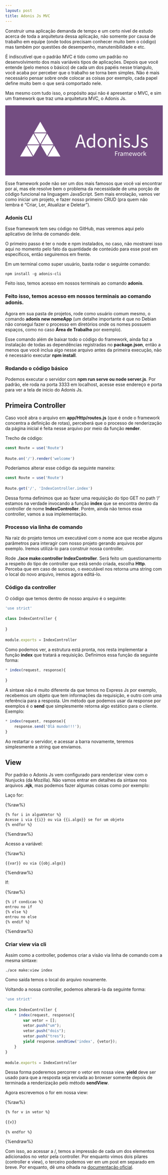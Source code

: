 ```yaml
---
layout: post
title: Adonis Js MVC
---
```


Construir uma aplicação demanda de tempo e um certo nível de estudo acerca de toda a arquitetura dessa aplicação, não somente por causa de trabalho em equipe (onde todos precisam conhecer muito bem o código) mas também por questões de desempenho, manutenibilidade e etc.

É indiscutível que o padrão MVC é tido como um padrão no desenvolvimento dos mais variáveis tipos de aplicações. Depois que você entende (pelo menos o básico) de cada um dos papéis nesse triangulo, você acaba por perceber que o trabalho se torna bem simples. Não é mais necessário pensar sobre onde colocar as coisas por exemplo, cada papel define muito bem o que será comportado nele.

Mas mesmo com tudo isso, o propósito aqui não é apresentar o MVC, e sim um framework que traz uma arquitetura MVC, o Adonis Js.

![adonis logo](/images/posts/adonis/adonis-logo.png)

Esse framework pode não ser um dos mais famosos que você vai encontrar por ai, mas ele resolve bem o problema da necessidade de uma porção de código funcional na linguagem JavaScript. Sem mais enrolação, vamos ver como iniciar um projeto, e fazer nosso primeiro CRUD (pra quem não lembra é “Criar, Ler, Atualizar e Deletar”).

### Adonis CLI

Esse framework tem seu código no GitHub, mas veremos aqui pelo aplicativo de linha de comando dele.

O primeiro passo é ter o node e npm instalados, no caso, não mostrarei isso aqui no momento pelo fato da quantidade de conteúdo para esse post em específicos, então seguiremos em frente.

Em um terminal como super usuário, basta rodar o seguinte comando:

```
npm install -g adonis-cli
```

Feito isso, temos acesso em nossos terminais ao comando **adonis**.

### Feito isso, temos acesso em nossos terminais ao comando adonis.

Agora em sua pasta de projetos, rode como usuário comum mesmo, o comando **adonis new nomeApp** (um detalhe importante é que no Debian não consegui fazer o processo em diretórios onde os nomes possuem espaços, como no caso **Área de Trabalho** por exemplo).

Esse comando além de baixar todo o código do framework, ainda faz a instalação de todas as dependências registradas no **package.json**, então a menos que você inclua algo nesse arquivo antes da primeira execução, não é necessário executar **npm install**.

### Rodando o código básico

Podemos executar o servidor com **npm run serve ou node server.js**. Por padrão, ele roda na porta 3333 em localhost, acesse esse endereço e porta para ver a tela de início do Adonis Js.

## Primeira Controller

Caso você abra o arquivo em **app/Http/routes.js** (que é onde o framework concentra a definição de rotas), perceberá que o processo de renderização da página inicial é feita nesse arquivo por meio da função **render**.

Trecho de código:

```js
const Route = use('Route')
 
Route.on('/').render('welcome')
```

Poderíamos alterar esse código da seguinte maneira:

```js
const Route = use('Route')
 
Route.get('/', 'IndexController.index')
``` 

Dessa forma definimos que ao fazer uma requisição do tipo GET no path ‘/’ estamos na verdade invocando a função **index** que se encontra dentro da controller de nome **IndexController**. Porém, ainda não temos essa controller, vamos a sua implementação.

### Processo via linha de comando

Na raiz do projeto temos um executável com o nome ace que recebe alguns parâmetros para interagir com nosso projeto gerando arquivos por exemplo. Iremos utilizá-lo para construir nossa controller.

Rode **./ace make:controller IndexController**. Será feito um questionamento a respeito do tipo de controller que está sendo criada, escolha **Http**. Perceba que em caso de sucesso, o executável nos retorna uma string com o local do novo arquivo, iremos agora editá-lo.

### Código da controller

O código que temos dentro de nosso arquivo é o seguinte:

```js
'use strict'
 
class IndexController {
 
}
 
module.exports = IndexController
```

Como podemos ver, a estrutura está pronta, nos resta implementar a função **index** que tratará a requisição. Definimos essa função da seguinte forma:

```js
* index(request, response){
 
}
```

A sintaxe não é muito diferente da que temos no Express Js por exemplo, recebemos um objeto que tem informações da requisição, e outro com uma referência para a resposta. Um método que podemos usar da response por exemplos é o **send** que simplesmente retorna algo estático para o cliente. Exemplo:

```js
* index(request, response){
    response.send('Olá mundo!!!');
}
``` 

Ao restartar o servidor, e acessar a barra novamente, teremos simplesmente a string que enviamos.

## View

Por padrão o Adonis Js vem configurado para renderizar view com o Nunjucks (da Mozilla). Não vamos entrar em detalhes da sintaxe nos arquivos **.njk**, mas podemos fazer algumas coisas como por exemplo:

Laço for:

{%raw%}
```njk
{% for i in algumVetor %}
Acesse i via {{i}} ou via {{i.algo}} se for um objeto
{% endfor %} 
```
{%endraw%}

Acesso a variável:

{%raw%}
```njk
{{var}} ou via {{obj.algo}}
```
{%endraw%}

If: 

{%raw%}
```njk
{% if condicao %}
entrou no if
{% else %}
entrou no else
{% endif %} 
```
{%endraw%}

### Criar view via cli

Assim como a controller, podemos criar a visão via linha de comando com a mesma sintaxe:

```
./ace make:view index
``` 

Como saída temos o local do arquivo novamente.

Voltando a nossa controller, podemos alterará-la da seguinte forma:

```js
'use strict'
 
class IndexController {
    * index(request, response){
        var vetor = [];
        vetor.push("um");
        vetor.push("dois");
        vetor.push("tres");
        yield response.sendView('index', {vetor});
    }
}
 
module.exports = IndexController
``` 

Dessa forma poderemos percorrer o vetor em nossa view. **yield** deve ser usado para que a resposta seja enviada ao browser somente depois de terminada a renderização pelo método **sendView**.

Agora escrevemos o for em nossa view:

{%raw%}
```njk
{% for v in vetor %}
 
{{v}}
 
{% endfor %}
``` 
{%endraw%}

Com isso, ao acessar a /, temos a impressão de cada um dos elementos adicionados no vetor pela controller. Por enquanto vimos dois pilares (controller e view), o terceiro podemos ver em um post em separado em breve. Por enquanto, dê uma olhada na [documentação oficial](https://adonisjs.com/docs/3.2/overview).